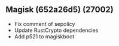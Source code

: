 ## Magisk (652a26d5) (27002)
- Fix comment of sepolicy
- Update RustCrypto dependencies
- Add p521 to magiskboot
